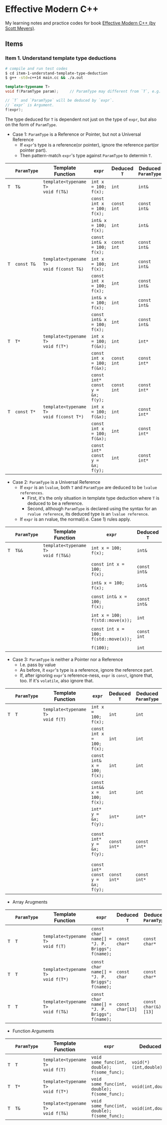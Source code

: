 # Effective Modern C++
My learning notes and practice codes for book [Effective Modern C++ (by Scott Meyers)](https://www.oreilly.com/library/view/effective-modern-c/9781491908419/).     

## Items 
### Item 1. Understand template type deductions    

```bash
# compile and run test codes
$ cd item-1-understand-template-type-deduction
$ g++ -std=c++14 main.cc && ./a.out
```

```c++
template<typename T>
void f(ParamType param);     // ParamType may different from `T`, e.g. `const T&`

// `T` and `ParamType` will be deduced by `expr`.
// `expr` is Argument. 
f(expr);         
```

The type deduced for `T` is dependent not just on the type of `expr`, but also on the form of `ParamType`.    

- Case 1: `ParamType` is a Reference or Pointer, but not a Universal Reference      
  - If `expr`'s type is a reference(or pointer), ignore the reference part(or pointer part).    
  - Then pattern-match `expr`'s type against `ParamType` to determin `T`.    

|   | `ParamType` | Template Function | `expr` | Deduced `T` | Deduced `ParamType` | Comment |
|---|-------------|-------------------|--------|-------------|---------------------|---------|
|`T`|`T&`  |`template<typename T>`<br>`void f(T&)`|`int x = 100;`<br>`f(x);`  |`int` |`int&`||
||||`const int x = 100;`<br>`f(x);` |`const int` |`const int&`|`const` will be part of `T`.|
||||`int& x = 100;`<br>`f(x);`      |`int`       |`int&`||
||||`const int& x = 100;`<br>`f(x);`|`const int` |`const int&`|`const` will be part of `T`.|
|`T`|`const T&`  |`template<typename T>`<br>`void f(const T&)`|`int x = 100;`<br>`f(x);`  |`int` |`const int&`||
||||`const int x = 100;`<br>`f(x);` |`int`       |`const int&`||
||||`int& x = 100;`<br>`f(x);`      |`int`       |`const int&`||
||||`const int& x = 100;`<br>`f(x);`|`int`       |`const int&`||
|`T`|`T*`  |`template<typename T>`<br>`void f(T*)`|`int x = 100;`<br>`f(&x);` |`int`|`int*`||
||||`const int x = 100;`<br>`f(&x);`|`const int` |`const int*`|`const` will be part of `T`.|
||||`const int* const y = &x;`<br>`f(y);`|`const int` |`const int*`|`const` will be part of `T`.|
|`T`|`const T*`  |`template<typename T>`<br>`void f(const T*)`|`int x = 100;`<br>`f(&x);` |`int`|`const int*`||
||||`const int x = 100;`<br>`f(&x);`|`int` |`const int*`||
||||`const int* const y = &x;`<br>`f(y);`|`int` |`const int*`||

- Case 2: `ParamType` is a Universal Reference    
  - If `expr` is an `lvalue`, both `T` and `ParamType` are deduced to be `lvalue references`.    
    - First, it's the only situation in template type deduction where `T` is deduced to be a reference.   
    - Second, although `ParamType` is declared using the syntax for an `rvalue reference`, its deduced type is an `lvalue reference`.    
  - If `expr` is an rvalue, the normal(i.e. Case 1) rules apply.    

|   | `ParamType` | Template Function | `expr` | Deduced `T` | Deduced `ParamType` | Comment |
|---|-------------|-------------------|--------|-------------|---------------------|---------|
|`T`|`T&&`  |`template<typename T>`<br>`void f(T&&)`|`int x = 100;`<br>`f(x);`  |`int&` |`int&`||
||||`const int x = 100;`<br>`f(x);` |`const int&` |`const int&`|`const` will be part of `T`.|
||||`int& x = 100;`<br>`f(x);`      |`int&`       |`int&`||
||||`const int& x = 100;`<br>`f(x);`|`const int&` |`const int&`|`const` will be part of `T`.|
||||`int x = 100;`<br>`f(std::move(x));`|`int` |`int&&`||
||||`const int x = 100;`<br>`f(std::move(x));`|`const int` |`const int&&`|`const` will be part of `T`.|
||||`f(100);`|`int` |`int&&`||


- Case 3: `ParamType` is neither a Pointer nor a Reference    
  - I.e. pass by value
  - As before, it `expr`'s type is a reference, ignore the reference part.    
  - If, after ignoring `expr`'s reference-ness, `expr` is `const`, ignore that, too. If it's `volatile`, also ignore that.     

|   | `ParamType` | Template Function | `expr` | Deduced `T` | Deduced `ParamType` | Comment |
|---|-------------|-------------------|--------|-------------|---------------------|---------|
|`T`|`T`  |`template<typename T>`<br>`void f(T)`|`int x = 100;`<br>`f(x);`  |`int` |`int`||
||||`const int x = 100;`<br>`f(x);` |`int`|`int`|ignore `const`|
||||`const int& x = 100;`<br>`f(x);` |`int`|`int`|ignore both `reference` and `const`|
||||`const int&& x = 100;`<br>`f(x);` |`int`|`int`|ignore both `reference` and `const`|
||||`int* y = &x;`<br>`f(y);`|`int*`|`int*`||
||||`const int* y = &x;`<br>`f(y);` |`const int*`|`const int*`|`const` will NOT be ignored for pointer|
||||`const int* const y = &x;`<br>`f(y);` |`const int*`|`const int*`|`const` will NOT be ignored for pointer|

- Array Arugments    

|   | `ParamType` | Template Function | `expr` | Deduced `T` | Deduced `ParamType` | Comment |
|---|-------------|-------------------|--------|-------------|---------------------|---------|
|`T`|`T` |`template<typename T>`<br>`void f(T)` |`const char name[] = "J. P. Briggs";`<br>`f(name);`|`const char*` |`const char*`|same as `const char* name="J. P. Briggs";`|
|`T`|`T` |`template<typename T>`<br>`void f(T*)` |`const char name[] = "J. P. Briggs";`<br>`f(name);`|`const char` |`const char*`|same as `const char* name="J. P. Briggs";`|
|`T`|`T` |`template<typename T>`<br>`void f(T&)` |`const char name[] = "J. P. Briggs";`<br>`f(name);`|`const char[13]` |`const char(&)[13]`||

- Function Arguments    

|   | `ParamType` | Template Function | `expr` | Deduced `T` | Deduced `ParamType` | Comment |
|---|-------------|-------------------|--------|-------------|---------------------|---------|
|`T`|`T` |`template<typename T>`<br>`void f(T)` |`void some_func(int, double);`<br>`f(some_func);`|`void(*)(int,double)` |`void(*)(int,double)`|will be function pointer|
|`T`|`T*` |`template<typename T>`<br>`void f(T*)` |`void some_func(int, double);`<br>`f(some_func);`|`void(int,double)` |`void(*)(int,double)`||
|`T`|`T&` |`template<typename T>`<br>`void f(T&)` |`void some_func(int, double);`<br>`f(some_func);`|`void(int,double)` |`void(&)(int,double)`|will be function reference.|


